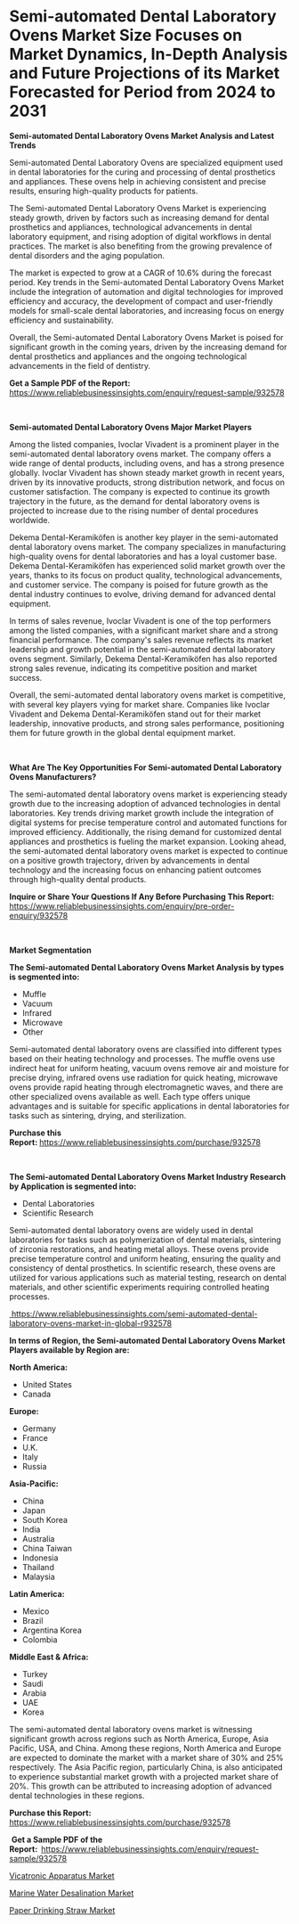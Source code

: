 <p><h1>Semi-automated Dental Laboratory Ovens Market Size Focuses on Market Dynamics, In-Depth Analysis and Future Projections of its Market Forecasted for Period from 2024 to 2031</h1></p><p><strong>Semi-automated Dental Laboratory Ovens Market Analysis and Latest Trends</strong></p>
<p><p>Semi-automated Dental Laboratory Ovens are specialized equipment used in dental laboratories for the curing and processing of dental prosthetics and appliances. These ovens help in achieving consistent and precise results, ensuring high-quality products for patients.</p><p>The Semi-automated Dental Laboratory Ovens Market is experiencing steady growth, driven by factors such as increasing demand for dental prosthetics and appliances, technological advancements in dental laboratory equipment, and rising adoption of digital workflows in dental practices. The market is also benefiting from the growing prevalence of dental disorders and the aging population.</p><p>The market is expected to grow at a CAGR of 10.6% during the forecast period. Key trends in the Semi-automated Dental Laboratory Ovens Market include the integration of automation and digital technologies for improved efficiency and accuracy, the development of compact and user-friendly models for small-scale dental laboratories, and increasing focus on energy efficiency and sustainability.</p><p>Overall, the Semi-automated Dental Laboratory Ovens Market is poised for significant growth in the coming years, driven by the increasing demand for dental prosthetics and appliances and the ongoing technological advancements in the field of dentistry.</p></p>
<p><strong>Get a Sample PDF of the Report:&nbsp;</strong> <a href="https://www.reliablebusinessinsights.com/enquiry/request-sample/932578">https://www.reliablebusinessinsights.com/enquiry/request-sample/932578</a></p>
<p>&nbsp;</p>
<p><strong>Semi-automated Dental Laboratory Ovens Major Market Players</strong></p>
<p><p>Among the listed companies, Ivoclar Vivadent is a prominent player in the semi-automated dental laboratory ovens market. The company offers a wide range of dental products, including ovens, and has a strong presence globally. Ivoclar Vivadent has shown steady market growth in recent years, driven by its innovative products, strong distribution network, and focus on customer satisfaction. The company is expected to continue its growth trajectory in the future, as the demand for dental laboratory ovens is projected to increase due to the rising number of dental procedures worldwide.</p><p>Dekema Dental-Keramiköfen is another key player in the semi-automated dental laboratory ovens market. The company specializes in manufacturing high-quality ovens for dental laboratories and has a loyal customer base. Dekema Dental-Keramiköfen has experienced solid market growth over the years, thanks to its focus on product quality, technological advancements, and customer service. The company is poised for future growth as the dental industry continues to evolve, driving demand for advanced dental equipment.</p><p>In terms of sales revenue, Ivoclar Vivadent is one of the top performers among the listed companies, with a significant market share and a strong financial performance. The company's sales revenue reflects its market leadership and growth potential in the semi-automated dental laboratory ovens segment. Similarly, Dekema Dental-Keramiköfen has also reported strong sales revenue, indicating its competitive position and market success.</p><p>Overall, the semi-automated dental laboratory ovens market is competitive, with several key players vying for market share. Companies like Ivoclar Vivadent and Dekema Dental-Keramiköfen stand out for their market leadership, innovative products, and strong sales performance, positioning them for future growth in the global dental equipment market.</p></p>
<p>&nbsp;</p>
<p><strong>What Are The Key Opportunities For Semi-automated Dental Laboratory Ovens Manufacturers?</strong></p>
<p><p>The semi-automated dental laboratory ovens market is experiencing steady growth due to the increasing adoption of advanced technologies in dental laboratories. Key trends driving market growth include the integration of digital systems for precise temperature control and automated functions for improved efficiency. Additionally, the rising demand for customized dental appliances and prosthetics is fueling the market expansion. Looking ahead, the semi-automated dental laboratory ovens market is expected to continue on a positive growth trajectory, driven by advancements in dental technology and the increasing focus on enhancing patient outcomes through high-quality dental products.</p></p>
<p><strong>Inquire or Share Your Questions If Any Before Purchasing This Report:</strong> <a href="https://www.reliablebusinessinsights.com/enquiry/pre-order-enquiry/932578">https://www.reliablebusinessinsights.com/enquiry/pre-order-enquiry/932578</a></p>
<p>&nbsp;</p>
<p><strong>Market Segmentation</strong></p>
<p><strong>The Semi-automated Dental Laboratory Ovens Market Analysis by types is segmented into:</strong></p>
<p><ul><li>Muffle</li><li>Vacuum</li><li>Infrared</li><li>Microwave</li><li>Other</li></ul></p>
<p><p>Semi-automated dental laboratory ovens are classified into different types based on their heating technology and processes. The muffle ovens use indirect heat for uniform heating, vacuum ovens remove air and moisture for precise drying, infrared ovens use radiation for quick heating, microwave ovens provide rapid heating through electromagnetic waves, and there are other specialized ovens available as well. Each type offers unique advantages and is suitable for specific applications in dental laboratories for tasks such as sintering, drying, and sterilization.</p></p>
<p><strong>Purchase this Report:&nbsp;</strong><a href="https://www.reliablebusinessinsights.com/purchase/932578">https://www.reliablebusinessinsights.com/purchase/932578</a></p>
<p>&nbsp;</p>
<p><strong>The Semi-automated Dental Laboratory Ovens Market Industry Research by Application is segmented into:</strong></p>
<p><ul><li>Dental Laboratories</li><li>Scientific Research</li></ul></p>
<p><p>Semi-automated dental laboratory ovens are widely used in dental laboratories for tasks such as polymerization of dental materials, sintering of zirconia restorations, and heating metal alloys. These ovens provide precise temperature control and uniform heating, ensuring the quality and consistency of dental prosthetics. In scientific research, these ovens are utilized for various applications such as material testing, research on dental materials, and other scientific experiments requiring controlled heating processes.</p></p>
<p><a href="https://www.reliablebusinessinsights.com/semi-automated-dental-laboratory-ovens-market-in-global-r932578">&nbsp;https://www.reliablebusinessinsights.com/semi-automated-dental-laboratory-ovens-market-in-global-r932578</a></p>
<p><strong>In terms of Region, the Semi-automated Dental Laboratory Ovens Market Players available by Region are:</strong></p>
<p>
    <p> <strong> North America: </strong>
        <ul>
            <li>United States</li>
            <li>Canada</li>
        </ul>
        </p> 
    <p> <strong> Europe: </strong>
        <ul>
            <li>Germany</li>
            <li>France</li>
            <li>U.K.</li>
            <li>Italy</li>
            <li>Russia</li>
        </ul>
        </p> 
    <p> <strong> Asia-Pacific: </strong>
        <ul>
            <li>China</li>
            <li>Japan</li>
            <li>South Korea</li>
            <li>India</li>
            <li>Australia</li>
            <li>China Taiwan</li>
            <li>Indonesia</li>
            <li>Thailand</li>
            <li>Malaysia</li>
        </ul>
        </p> 
    <p> <strong> Latin America: </strong>
        <ul>
            <li>Mexico</li>
            <li>Brazil</li>
            <li>Argentina Korea</li>
            <li>Colombia</li>
        </ul>
        </p> 
    <p> <strong> Middle East & Africa: </strong>
        <ul>
            <li>Turkey</li>
            <li>Saudi</li>
            <li>Arabia</li>
            <li>UAE</li>
            <li>Korea</li>
        </ul>
    </p>
    </p>
<p><p>The semi-automated dental laboratory ovens market is witnessing significant growth across regions such as North America, Europe, Asia Pacific, USA, and China. Among these regions, North America and Europe are expected to dominate the market with a market share of 30% and 25% respectively. The Asia Pacific region, particularly China, is also anticipated to experience substantial market growth with a projected market share of 20%. This growth can be attributed to increasing adoption of advanced dental technologies in these regions.</p></p>
<p><strong>Purchase this Report: </strong><a href="https://www.reliablebusinessinsights.com/purchase/932578">https://www.reliablebusinessinsights.com/purchase/932578</a></p>
<p>&nbsp;<strong>Get a Sample PDF of the Report:&nbsp;&nbsp;</strong><a href="https://www.reliablebusinessinsights.com/enquiry/request-sample/932578">https://www.reliablebusinessinsights.com/enquiry/request-sample/932578</a></p>
<p><strong></strong></p>
<p><p><a href="https://github.com/luckyshygirl/Market-Research-Report-List-5/blob/main/vicatronic-apparatus-market.md">Vicatronic Apparatus Market</a></p><p><a href="https://medium.com/@chloeconn57/marine-water-desalination-market-global-market-share-and-ranking-overall-sales-and-demand-2c5cfd845b1a">Marine Water Desalination Market</a></p><p><a href="https://medium.com/@loganunn65756/paper-drinking-straw-market-industry-trends-and-forecast-for-period-from-2024-to-2031-549d1d6953a7">Paper Drinking Straw Market</a></p></p>